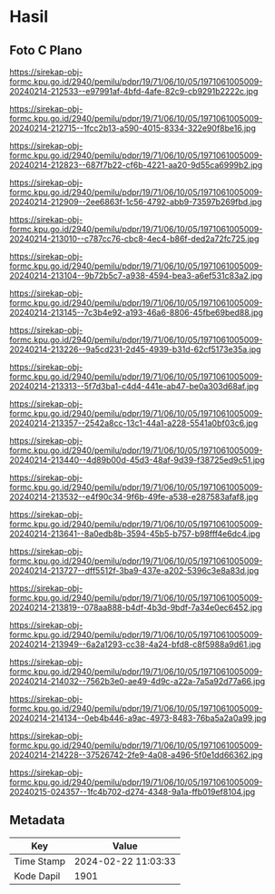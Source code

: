 # Hasil

## Foto C Plano

https://sirekap-obj-formc.kpu.go.id/2940/pemilu/pdpr/19/71/06/10/05/1971061005009-20240214-212533--e97991af-4bfd-4afe-82c9-cb9291b2222c.jpg

https://sirekap-obj-formc.kpu.go.id/2940/pemilu/pdpr/19/71/06/10/05/1971061005009-20240214-212715--1fcc2b13-a590-4015-8334-322e90f8be16.jpg

https://sirekap-obj-formc.kpu.go.id/2940/pemilu/pdpr/19/71/06/10/05/1971061005009-20240214-212823--687f7b22-cf6b-4221-aa20-9d55ca6999b2.jpg

https://sirekap-obj-formc.kpu.go.id/2940/pemilu/pdpr/19/71/06/10/05/1971061005009-20240214-212909--2ee6863f-1c56-4792-abb9-73597b269fbd.jpg

https://sirekap-obj-formc.kpu.go.id/2940/pemilu/pdpr/19/71/06/10/05/1971061005009-20240214-213010--c787cc76-cbc8-4ec4-b86f-ded2a72fc725.jpg

https://sirekap-obj-formc.kpu.go.id/2940/pemilu/pdpr/19/71/06/10/05/1971061005009-20240214-213104--9b72b5c7-a938-4594-bea3-a6ef531c83a2.jpg

https://sirekap-obj-formc.kpu.go.id/2940/pemilu/pdpr/19/71/06/10/05/1971061005009-20240214-213145--7c3b4e92-a193-46a6-8806-45fbe69bed88.jpg

https://sirekap-obj-formc.kpu.go.id/2940/pemilu/pdpr/19/71/06/10/05/1971061005009-20240214-213226--9a5cd231-2d45-4939-b31d-62cf5173e35a.jpg

https://sirekap-obj-formc.kpu.go.id/2940/pemilu/pdpr/19/71/06/10/05/1971061005009-20240214-213313--5f7d3ba1-c4d4-441e-ab47-be0a303d68af.jpg

https://sirekap-obj-formc.kpu.go.id/2940/pemilu/pdpr/19/71/06/10/05/1971061005009-20240214-213357--2542a8cc-13c1-44a1-a228-5541a0bf03c6.jpg

https://sirekap-obj-formc.kpu.go.id/2940/pemilu/pdpr/19/71/06/10/05/1971061005009-20240214-213440--4d89b00d-45d3-48af-9d39-f38725ed9c51.jpg

https://sirekap-obj-formc.kpu.go.id/2940/pemilu/pdpr/19/71/06/10/05/1971061005009-20240214-213532--e4f90c34-9f6b-49fe-a538-e287583afaf8.jpg

https://sirekap-obj-formc.kpu.go.id/2940/pemilu/pdpr/19/71/06/10/05/1971061005009-20240214-213641--8a0edb8b-3594-45b5-b757-b98fff4e6dc4.jpg

https://sirekap-obj-formc.kpu.go.id/2940/pemilu/pdpr/19/71/06/10/05/1971061005009-20240214-213727--dff5512f-3ba9-437e-a202-5396c3e8a83d.jpg

https://sirekap-obj-formc.kpu.go.id/2940/pemilu/pdpr/19/71/06/10/05/1971061005009-20240214-213819--078aa888-b4df-4b3d-9bdf-7a34e0ec6452.jpg

https://sirekap-obj-formc.kpu.go.id/2940/pemilu/pdpr/19/71/06/10/05/1971061005009-20240214-213949--6a2a1293-cc38-4a24-bfd8-c8f5988a9d61.jpg

https://sirekap-obj-formc.kpu.go.id/2940/pemilu/pdpr/19/71/06/10/05/1971061005009-20240214-214032--7562b3e0-ae49-4d9c-a22a-7a5a92d77a66.jpg

https://sirekap-obj-formc.kpu.go.id/2940/pemilu/pdpr/19/71/06/10/05/1971061005009-20240214-214134--0eb4b446-a9ac-4973-8483-76ba5a2a0a99.jpg

https://sirekap-obj-formc.kpu.go.id/2940/pemilu/pdpr/19/71/06/10/05/1971061005009-20240214-214228--37526742-2fe9-4a08-a496-5f0e1dd66362.jpg

https://sirekap-obj-formc.kpu.go.id/2940/pemilu/pdpr/19/71/06/10/05/1971061005009-20240215-024357--1fc4b702-d274-4348-9a1a-ffb019ef8104.jpg


## Metadata

| Key        | Value               |
| ---------- | ------------------- |
| Time Stamp | 2024-02-22 11:03:33 |
| Kode Dapil | 1901                |



